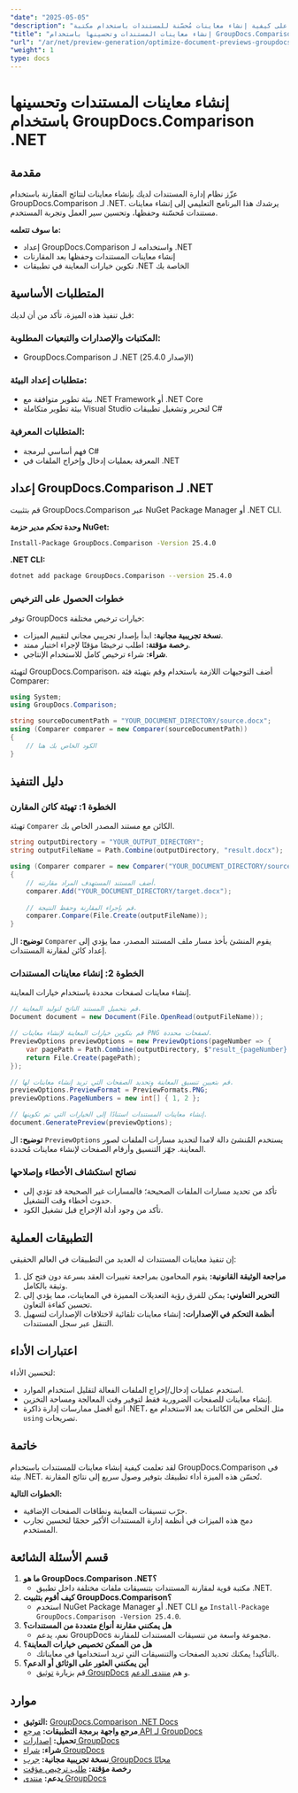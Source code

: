 ```yaml
---
"date": "2025-05-05"
"description": "تعرّف على كيفية إنشاء معاينات مُحسّنة للمستندات باستخدام مكتبة GroupDocs.Comparison لـ .NET. سهّل سير العمل، وحسّن تجربة المستخدم، وقدّم رؤىً شاملةً في لمحة."
"title": "إنشاء معاينات المستندات وتحسينها باستخدام GroupDocs.Comparison .NET API"
"url": "/ar/net/preview-generation/optimize-document-previews-groupdocs-comparison-dotnet/"
"weight": 1
type: docs
---
```

# إنشاء معاينات المستندات وتحسينها باستخدام GroupDocs.Comparison .NET

## مقدمة

عزّز نظام إدارة المستندات لديك بإنشاء معاينات لنتائج المقارنة باستخدام GroupDocs.Comparison لـ .NET. يرشدك هذا البرنامج التعليمي إلى إنشاء معاينات مستندات مُحسّنة وحفظها، وتحسين سير العمل وتجربة المستخدم.

**ما سوف تتعلمه:**
- إعداد GroupDocs.Comparison واستخدامه لـ .NET
- إنشاء معاينات المستندات وحفظها بعد المقارنات
- تكوين خيارات المعاينة في تطبيقات .NET الخاصة بك

## المتطلبات الأساسية

قبل تنفيذ هذه الميزة، تأكد من أن لديك:

### المكتبات والإصدارات والتبعيات المطلوبة:
- GroupDocs.Comparison لـ .NET (الإصدار 25.4.0)

### متطلبات إعداد البيئة:
- بيئة تطوير متوافقة مع .NET Framework أو .NET Core
- بيئة تطوير متكاملة Visual Studio لتحرير وتشغيل تطبيقات C#

### المتطلبات المعرفية:
- فهم أساسي لبرمجة C#
- المعرفة بعمليات إدخال وإخراج الملفات في .NET

## إعداد GroupDocs.Comparison لـ .NET

قم بتثبيت GroupDocs.Comparison عبر NuGet Package Manager أو .NET CLI.

**وحدة تحكم مدير حزمة NuGet:**

```bash
Install-Package GroupDocs.Comparison -Version 25.4.0
```

**.NET CLI:**

```bash
dotnet add package GroupDocs.Comparison --version 25.4.0
```

### خطوات الحصول على الترخيص

توفر GroupDocs خيارات ترخيص مختلفة:
- **نسخة تجريبية مجانية:** ابدأ بإصدار تجريبي مجاني لتقييم الميزات.
- **رخصة مؤقتة:** اطلب ترخيصًا مؤقتًا لإجراء اختبار ممتد.
- **شراء:** شراء ترخيص كامل للاستخدام الإنتاجي.

لتهيئة GroupDocs.Comparison، أضف التوجيهات اللازمة باستخدام وقم بتهيئة فئة Comparer:

```csharp
using System;
using GroupDocs.Comparison;

string sourceDocumentPath = "YOUR_DOCUMENT_DIRECTORY/source.docx";
using (Comparer comparer = new Comparer(sourceDocumentPath))
{
    // الكود الخاص بك هنا
}
```

## دليل التنفيذ

### الخطوة 1: تهيئة كائن المقارن

تهيئة `Comparer` الكائن مع مستند المصدر الخاص بك.

```csharp
string outputDirectory = "YOUR_OUTPUT_DIRECTORY";
string outputFileName = Path.Combine(outputDirectory, "result.docx");

using (Comparer comparer = new Comparer("YOUR_DOCUMENT_DIRECTORY/source.docx"))
{
    // أضف المستند المستهدف المراد مقارنته.
    comparer.Add("YOUR_DOCUMENT_DIRECTORY/target.docx");
    
    // قم بإجراء المقارنة وحفظ النتيجة.
    comparer.Compare(File.Create(outputFileName));
}
```

**توضيح:**
ال `Comparer` يقوم المنشئ بأخذ مسار ملف المستند المصدر، مما يؤدي إلى إعداد كائن لمقارنة المستندات.

### الخطوة 2: إنشاء معاينات المستندات

إنشاء معاينات لصفحات محددة باستخدام خيارات المعاينة.

```csharp
// قم بتحميل المستند الناتج لتوليد المعاينة.
Document document = new Document(File.OpenRead(outputFileName));

// قم بتكوين خيارات المعاينة لإنشاء معاينات PNG لصفحات محددة.
PreviewOptions previewOptions = new PreviewOptions(pageNumber => {
    var pagePath = Path.Combine(outputDirectory, $"result_{pageNumber}.png");
    return File.Create(pagePath);
});

// قم بتعيين تنسيق المعاينة وتحديد الصفحات التي تريد إنشاء معاينات لها.
previewOptions.PreviewFormat = PreviewFormats.PNG;
previewOptions.PageNumbers = new int[] { 1, 2 };

// إنشاء معاينات المستندات استنادًا إلى الخيارات التي تم تكوينها.
document.GeneratePreview(previewOptions);
```

**توضيح:**
ال `PreviewOptions` يستخدم المُنشئ دالة لامدا لتحديد مسارات الملفات لصور المعاينة. جهّز التنسيق وأرقام الصفحات لإنشاء معاينات مُحددة.

### نصائح استكشاف الأخطاء وإصلاحها
- تأكد من تحديد مسارات الملفات الصحيحة؛ فالمسارات غير الصحيحة قد تؤدي إلى حدوث أخطاء وقت التشغيل.
- تأكد من وجود أدلة الإخراج قبل تشغيل الكود.

## التطبيقات العملية

إن تنفيذ معاينات المستندات له العديد من التطبيقات في العالم الحقيقي:
1. **مراجعة الوثيقة القانونية:** يقوم المحامون بمراجعة تغييرات العقد بسرعة دون فتح كل وثيقة بالكامل.
2. **التحرير التعاوني:** يمكن للفرق رؤية التعديلات المميزة في المعاينات، مما يؤدي إلى تحسين كفاءة التعاون.
3. **أنظمة التحكم في الإصدارات:** إنشاء معاينات تلقائية لاختلافات الإصدارات لتسهيل التنقل عبر سجل المستندات.

## اعتبارات الأداء

لتحسين الأداء:
- استخدم عمليات إدخال/إخراج الملفات الفعالة لتقليل استخدام الموارد.
- إنشاء معاينات للصفحات الضرورية فقط لتوفير وقت المعالجة ومساحة التخزين.
- اتبع أفضل ممارسات إدارة ذاكرة .NET، مثل التخلص من الكائنات بعد الاستخدام مع `using` تصريحات.

## خاتمة

لقد تعلمت كيفية إنشاء معاينات للمستندات باستخدام GroupDocs.Comparison في بيئة .NET. تُحسّن هذه الميزة أداء تطبيقك بتوفير وصول سريع إلى نتائج المقارنة.

**الخطوات التالية:**
- جرّب تنسيقات المعاينة ونطاقات الصفحات الإضافية.
- دمج هذه الميزات في أنظمة إدارة المستندات الأكبر حجمًا لتحسين تجارب المستخدم.

## قسم الأسئلة الشائعة

1. **ما هو GroupDocs.Comparison .NET؟**
   - مكتبة قوية لمقارنة المستندات بتنسيقات ملفات مختلفة داخل تطبيق .NET.
2. **كيف أقوم بتثبيت GroupDocs.Comparison؟**
   - استخدم NuGet Package Manager أو .NET CLI مع `Install-Package GroupDocs.Comparison -Version 25.4.0`.
3. **هل يمكنني مقارنة أنواع متعددة من المستندات؟**
   - نعم، يدعم GroupDocs مجموعة واسعة من تنسيقات المستندات للمقارنة.
4. **هل من الممكن تخصيص خيارات المعاينة؟**
   - بالتأكيد! يمكنك تحديد الصفحات والتنسيقات التي تريد استخدامها في معايناتك.
5. **أين يمكنني العثور على الوثائق أو الدعم؟**
   - قم بزيارة [توثيق GroupDocs](https://docs.groupdocs.com/comparison/net/) و هم [منتدى الدعم](https://forum.groupdocs.com/c/comparison/).

## موارد

- **التوثيق:** [GroupDocs.Comparison .NET Docs](https://docs.groupdocs.com/comparison/net/)
- **مرجع واجهة برمجة التطبيقات:** [مرجع API لـ GroupDocs](https://reference.groupdocs.com/comparison/net/)
- **تحميل:** [إصدارات GroupDocs](https://releases.groupdocs.com/comparison/net/)
- **شراء:** [شراء GroupDocs](https://purchase.groupdocs.com/buy)
- **نسخة تجريبية مجانية:** [جرب GroupDocs مجانًا](https://releases.groupdocs.com/comparison/net/)
- **رخصة مؤقتة:** [طلب ترخيص مؤقت](https://purchase.groupdocs.com/temporary-license/)
- **يدعم:** [منتدى GroupDocs](https://forum.groupdocs.com/c/comparison/)